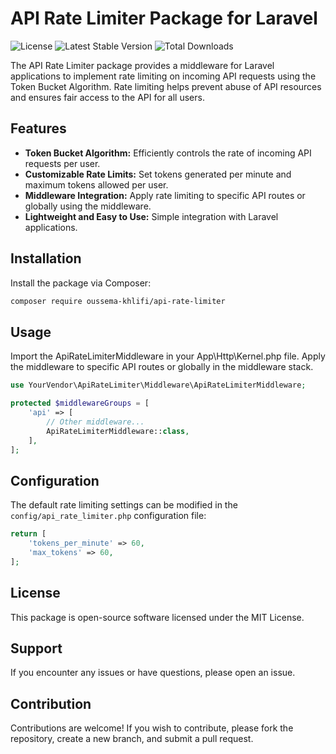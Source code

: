 # API Rate Limiter Package for Laravel

![License](https://img.shields.io/github/license/your-vendor/api-rate-limiter)
![Latest Stable Version](https://img.shields.io/github/v/release/your-vendor/api-rate-limiter)
![Total Downloads](https://img.shields.io/packagist/dt/your-vendor/api-rate-limiter)

The API Rate Limiter package provides a middleware for Laravel applications to implement rate limiting on incoming API requests using the Token Bucket Algorithm. Rate limiting helps prevent abuse of API resources and ensures fair access to the API for all users.

## Features

- **Token Bucket Algorithm:** Efficiently controls the rate of incoming API requests per user.
- **Customizable Rate Limits:** Set tokens generated per minute and maximum tokens allowed per user.
- **Middleware Integration:** Apply rate limiting to specific API routes or globally using the middleware.
- **Lightweight and Easy to Use:** Simple integration with Laravel applications.

## Installation

Install the package via Composer:

```bash
composer require oussema-khlifi/api-rate-limiter
```

## Usage

Import the ApiRateLimiterMiddleware in your App\Http\Kernel.php file.
Apply the middleware to specific API routes or globally in the middleware stack.

```php
use YourVendor\ApiRateLimiter\Middleware\ApiRateLimiterMiddleware;

protected $middlewareGroups = [
    'api' => [
        // Other middleware...
        ApiRateLimiterMiddleware::class,
    ],
];
```

## Configuration

The default rate limiting settings can be modified in the `config/api_rate_limiter.php` configuration file:

```php
return [
    'tokens_per_minute' => 60,
    'max_tokens' => 60,
];
```

## License
This package is open-source software licensed under the MIT License.

## Support
If you encounter any issues or have questions, please open an issue.

## Contribution
Contributions are welcome! If you wish to contribute, please fork the repository, create a new branch, and submit a pull request.


